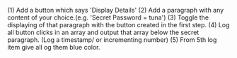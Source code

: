 (1) Add a button which says 'Display Details'
(2) Add a paragraph with any content of your choice.(e.g. 'Secret Password = tuna')
(3) Toggle the displaying of that paragraph with the button created in the first step.
(4) Log all button clicks in an array and output that array below the secret paragraph. (Log a timestamp/ or incrementing number)
(5) From 5th log item give all og them blue color.
